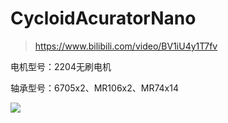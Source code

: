 # CycloidAcuratorNano

> https://www.bilibili.com/video/BV1iU4y1T7fv
>
> 

电机型号：2204无刷电机

轴承型号：6705x2、MR106x2、MR74x14

![](https://pengzhihui-markdown.oss-cn-shanghai.aliyuncs.com/img/20211127220034.jpg)


